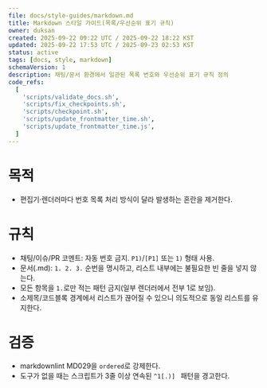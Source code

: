 ```yaml
---
file: docs/style-guides/markdown.md
title: Markdown 스타일 가이드(목록/우선순위 표기 규칙)
owner: duksan
created: 2025-09-22 09:22 UTC / 2025-09-22 18:22 KST
updated: 2025-09-22 17:53 UTC / 2025-09-23 02:53 KST
status: active
tags: [docs, style, markdown]
schemaVersion: 1
description: 채팅/문서 환경에서 일관된 목록 번호와 우선순위 표기 규칙 정의
code_refs:
  [
    'scripts/validate_docs.sh',
    'scripts/fix_checkpoints.sh',
    'scripts/checkpoint.sh',
    'scripts/update_frontmatter_time.sh',
    'scripts/update_frontmatter_time.js',
  ]
---
```


# 목적

- 편집기·렌더러마다 번호 목록 처리 방식이 달라 발생하는 혼란을 제거한다.

# 규칙

- 채팅/이슈/PR 코멘트: 자동 번호 금지. `P1)`/`[P1]` 또는 `1)` 형태 사용.
- 문서(.md): `1. 2. 3.` 순번을 명시하고, 리스트 내부에는 불필요한 빈 줄을 넣지 않는다.
- 모든 항목을 `1.`로만 적는 패턴 금지(일부 렌더러에서 전부 1로 보임).
- 소제목/코드블록 경계에서 리스트가 끊어질 수 있으니 의도적으로 동일 리스트를 유지한다.

# 검증

- markdownlint MD029을 `ordered`로 강제한다.
- 도구가 없을 때는 스크립트가 3줄 이상 연속된 `^1[.)] ` 패턴을 경고한다.

